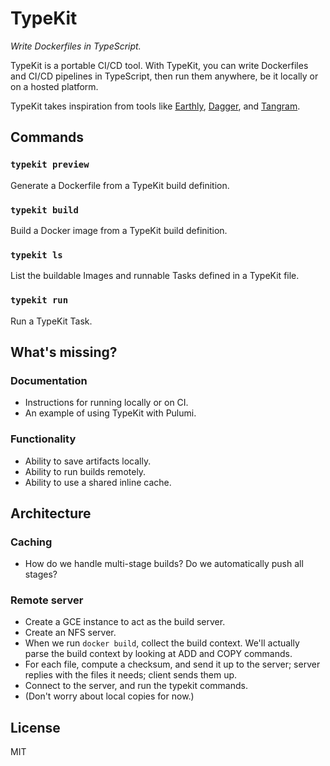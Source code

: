 # TypeKit

_Write Dockerfiles in TypeScript._

TypeKit is a portable CI/CD tool. With TypeKit, you can write Dockerfiles and
CI/CD pipelines in TypeScript, then run them anywhere, be it locally or on a
hosted platform.

TypeKit takes inspiration from tools like [Earthly](https://earthly.dev/),
[Dagger](https://dagger.io/), and [Tangram](https://tangram.dev/).

## Commands

### `typekit preview`

Generate a Dockerfile from a TypeKit build definition.

### `typekit build`

Build a Docker image from a TypeKit build definition.

### `typekit ls`

List the buildable Images and runnable Tasks defined in a TypeKit file.

### `typekit run`

Run a TypeKit Task.

## What's missing?

### Documentation

- Instructions for running locally or on CI.
- An example of using TypeKit with Pulumi.

### Functionality

- Ability to save artifacts locally.
- Ability to run builds remotely.
- Ability to use a shared inline cache.

## Architecture

### Caching

- How do we handle multi-stage builds? Do we automatically push all stages?

### Remote server

- Create a GCE instance to act as the build server.
- Create an NFS server.
- When we run `docker build`, collect the build context. We'll actually parse
  the build context by looking at ADD and COPY commands.
- For each file, compute a checksum, and send it up to the server; server
  replies with the files it needs; client sends them up.
- Connect to the server, and run the typekit commands.
- (Don't worry about local copies for now.)

## License

MIT
